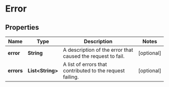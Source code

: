 
# Error

## Properties
Name | Type | Description | Notes
------------ | ------------- | ------------- | -------------
**error** | **String** | A description of the error that caused the request to fail. |  [optional]
**errors** | **List&lt;String&gt;** | A list of errors that contributed to the request failing. |  [optional]



